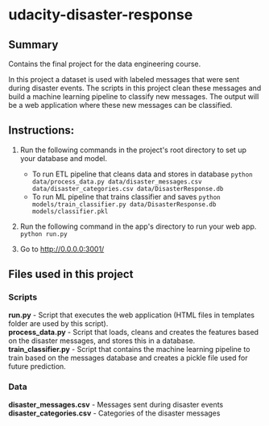 # udacity-disaster-response

## Summary
Contains the final project for the data engineering course.

In this project a dataset is used with labeled messages that were sent during disaster events. The scripts in this project clean these messages and build a machine learning pipeline to classify new messages. The output will be a web application where these new messages can be classified.

## Instructions:
1. Run the following commands in the project's root directory to set up your database and model.

    - To run ETL pipeline that cleans data and stores in database
        `python data/process_data.py data/disaster_messages.csv data/disaster_categories.csv data/DisasterResponse.db`
    - To run ML pipeline that trains classifier and saves
        `python models/train_classifier.py data/DisasterResponse.db models/classifier.pkl`

2. Run the following command in the app's directory to run your web app.
    `python run.py`

3. Go to http://0.0.0.0:3001/

## Files used in this project

### Scripts
**run.py** - Script that executes the web application (HTML files in templates folder are used by this script).<br/>
**process_data.py** - Script that loads, cleans and creates the features based on the disaster messages, and stores this in a database.<br/>
**train_classifier.py** - Script that contains the machine learning pipeline to train based on the messages database and creates a pickle file used for future prediction.<br/>

### Data

**disaster_messages.csv** - Messages sent during disaster events<br/>
**disaster_categories.csv** - Categories of the disaster messages<br/>
